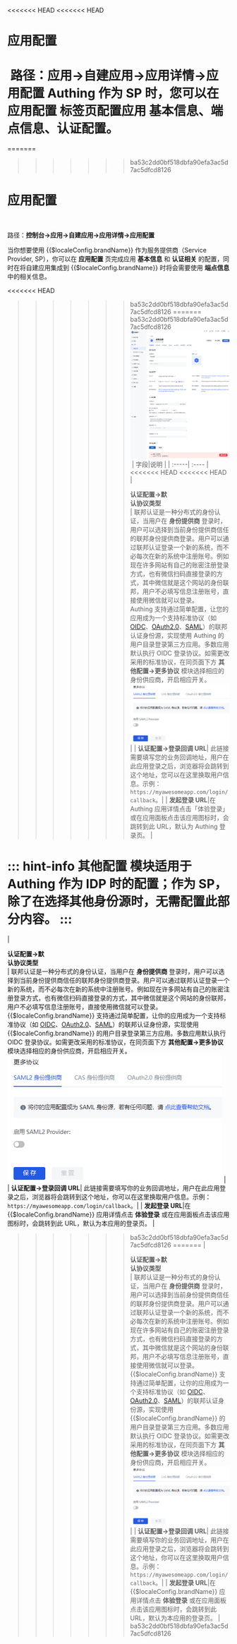 <<<<<<< HEAD
<<<<<<< HEAD
# 应用配置​
​
<LastUpdated/>​
​
路径：**应用->自建应用->应用详情->应用配置**​
​
Authing 作为 SP 时，您可以在 **应用配置** 标签页配置应用 **基本信息**、**端点信息**、**认证配置**。​
​
=======
=======
>>>>>>> ba53c2dd0bf518dbfa90efa3ac5d7ac5dfcd8126
# 应用配置
​
<LastUpdated/>

路径：**控制台->应用->自建应用->应用详情->应用配置**

当你想要使用 {{$localeConfig.brandName}} 作为服务提供商（Service Provider, SP），你可以在 **应用配置** 页完成应用 **基本信息** 和 **认证相关** 的配置，同时在将自建应用集成到 {{$localeConfig.brandName}} 时将会需要使用 **端点信息** 中的相关信息。

<<<<<<< HEAD
>>>>>>> ba53c2dd0bf518dbfa90efa3ac5d7ac5dfcd8126
=======
>>>>>>> ba53c2dd0bf518dbfa90efa3ac5d7ac5dfcd8126
![](../images/configure-app.png)​
​
| 字段|说明 | 
| :-----| :---- | 
<<<<<<< HEAD
<<<<<<< HEAD
| <div style="width:65pt">**认证配置->默认协议类型**</div> | 联邦认证是一种分布式的身份认证，当用户在 **身份提供商** 登录时，用户可以选择到当前身份提供商信任的联邦身份提供商登录。用户可以通过联邦认证登录一个新的系统，而不必每次在新的系统中注册账号。例如现在许多网站有自己的账密注册登录方式，也有微信扫码直接登录的方式，其中微信就是这个网站的身份联邦，用户不必填写信息注册账号，直接使用微信就可以登录。</br>Authing 支持通过简单配置，让您的应用成为一个支持标准协议（如 [OIDC](/docs/guides/federation/oidc.md)、[OAuth2.0](/docs/guides/federation/oauth.md)、[SAML](/docs/guides/federation/saml.md)）的联邦认证身份源，实现使用 Authing 的用户目录登录第三方应用。多数应用默认执行 OIDC 登录协议。如需更改采用的标准协议，在同页面下方 **其他配置->更多协议** 模块选择相应的身份供应商，开启相应开关。<img src="../images/change-protocol.png"> |
| **认证配置->登录回调 URL**| 此链接需要填写您的业务回调地址，用户在此应用登录之后，浏览器将会跳转到这个地址，您可以在这里换取用户信息。示例：`https://myawesomeapp.com/login/callback`。| 
| **发起登录 URL**|在 Authing 应用详情点击「体验登录」或在应用面板点击该应用图标时，会跳转到此 URL，默认为 Authing 登录页。 | 

::: hint-info​
**其他配置** 模块适用于 Authing 作为 IDP 时的配置；作为 SP，除了在选择其他身份源时，无需配置此部分内容。​
:::
=======
| <div style="width:65pt">**认证配置->默认协议类型**</div> | 联邦认证是一种分布式的身份认证，当用户在 **身份提供商** 登录时，用户可以选择到当前身份提供商信任的联邦身份提供商登录。用户可以通过联邦认证登录一个新的系统，而不必每次在新的系统中注册账号。例如现在许多网站有自己的账密注册登录方式，也有微信扫码直接登录的方式，其中微信就是这个网站的身份联邦，用户不必填写信息注册账号，直接使用微信就可以登录。</br>{{$localeConfig.brandName}} 支持通过简单配置，让你的应用成为一个支持标准协议（如 [OIDC](/guides/federation/oidc.md)、[OAuth2.0](/guides/federation/oauth.md)、[SAML](/guides/federation/saml.md)）的联邦认证身份源，实现使用 {{$localeConfig.brandName}} 的用户目录登录第三方应用。多数应用默认执行 OIDC 登录协议。如需更改采用的标准协议，在同页面下方 **其他配置->更多协议** 模块选择相应的身份供应商，开启相应开关。</br><img src="../images/change-protocol.png"> |
| **认证配置->登录回调 URL**| 此链接需要填写你的业务回调地址，用户在此应用登录之后，浏览器将会跳转到这个地址，你可以在这里换取用户信息。示例：`https://myawesomeapp.com/login/callback`。| 
| **发起登录 URL**|在 {{$localeConfig.brandName}} 应用详情点击 **体验登录** 或在应用面板点击该应用图标时，会跳转到此 URL，默认为本应用的登录页。 | 
>>>>>>> ba53c2dd0bf518dbfa90efa3ac5d7ac5dfcd8126
=======
| <div style="width:65pt">**认证配置->默认协议类型**</div> | 联邦认证是一种分布式的身份认证，当用户在 **身份提供商** 登录时，用户可以选择到当前身份提供商信任的联邦身份提供商登录。用户可以通过联邦认证登录一个新的系统，而不必每次在新的系统中注册账号。例如现在许多网站有自己的账密注册登录方式，也有微信扫码直接登录的方式，其中微信就是这个网站的身份联邦，用户不必填写信息注册账号，直接使用微信就可以登录。</br>{{$localeConfig.brandName}} 支持通过简单配置，让你的应用成为一个支持标准协议（如 [OIDC](/guides/federation/oidc.md)、[OAuth2.0](/guides/federation/oauth.md)、[SAML](/guides/federation/saml.md)）的联邦认证身份源，实现使用 {{$localeConfig.brandName}} 的用户目录登录第三方应用。多数应用默认执行 OIDC 登录协议。如需更改采用的标准协议，在同页面下方 **其他配置->更多协议** 模块选择相应的身份供应商，开启相应开关。</br><img src="../images/change-protocol.png"> |
| **认证配置->登录回调 URL**| 此链接需要填写你的业务回调地址，用户在此应用登录之后，浏览器将会跳转到这个地址，你可以在这里换取用户信息。示例：`https://myawesomeapp.com/login/callback`。| 
| **发起登录 URL**|在 {{$localeConfig.brandName}} 应用详情点击 **体验登录** 或在应用面板点击该应用图标时，会跳转到此 URL，默认为本应用的登录页。 | 
>>>>>>> ba53c2dd0bf518dbfa90efa3ac5d7ac5dfcd8126
